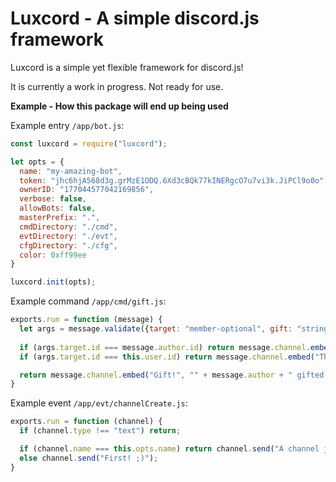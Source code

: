 # Luxcord - A simple discord.js framework

Luxcord is a simple yet flexible framework for discord.js!

It is currently a work in progress. Not ready for use.

**Example - How this package will end up being used**

Example entry `/app/bot.js`:
```js
const luxcord = require("luxcord");

let opts = {
  name: "my-amazing-bot",
  token: "jhc6hjA568d3g.grMzE1ODQ.6Xd3cBQk77kINERgcO7u7vi3k.JiPCl9o0o",
  ownerID: "177044577042169856",
  verbose: false,
  allowBots: false,
  masterPrefix: ".",
  cmdDirectory: "./cmd",
  evtDirectory: "./evt",
  cfgDirectory: "./cfg",
  color: 0xff99ee
}

luxcord.init(opts);
```

Example command `/app/cmd/gift.js`:
```js
exports.run = function (message) {
  let args = message.validate({target: "member-optional", gift: "string-join"}); if (!args) return;
  
  if (args.target.id === message.author.id) return message.channel.embed("Error", "You gifted yourself " + args.gift + "...");
  if (args.target.id === this.user.id) return message.channel.embed("Thank you!", "I appreciate it :)");

  return message.channel.embed("Gift!", "" + message.author + " gifted " + args.target + " " + args.gift + "!");
}
```

Example event `/app/evt/channelCreate.js`:
```js
exports.run = function (channel) {
  if (channel.type !== "text") return;

  if (channel.name === this.opts.name) return channel.send("A channel just for me? That's amazing!");
  else channel.send("First! ;)");
}
```